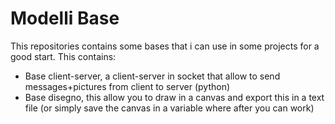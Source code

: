 # Modelli Base
This repositories contains some bases that i can use in some projects for a good start.
This contains:
- Base client-server, a client-server in socket that allow to send messages+pictures from client to server (python)
- Base disegno, this allow you to draw in a canvas and export this in a text file (or simply save the canvas in a variable where after you can work)